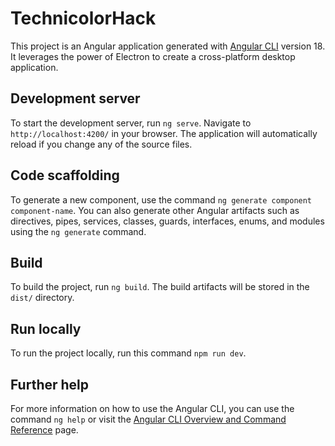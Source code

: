 # TechnicolorHack

This project is an Angular application generated with [Angular CLI](https://github.com/angular/angular-cli) version 18. It leverages the power of Electron to create a cross-platform desktop application.

## Development server

To start the development server, run `ng serve`. Navigate to `http://localhost:4200/` in your browser. The application will automatically reload if you change any of the source files.

## Code scaffolding

To generate a new component, use the command `ng generate component component-name`. You can also generate other Angular artifacts such as directives, pipes, services, classes, guards, interfaces, enums, and modules using the `ng generate` command.

## Build

To build the project, run `ng build`. The build artifacts will be stored in the `dist/` directory.

## Run locally

To run the project locally, run this command `npm run dev`.

## Further help

For more information on how to use the Angular CLI, you can use the command `ng help` or visit the [Angular CLI Overview and Command Reference](https://angular.io/cli) page.

